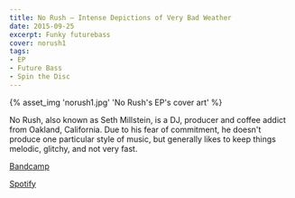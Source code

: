 ```yaml
---
title: No Rush — Intense Depictions of Very Bad Weather
date: 2015-09-25
excerpt: Funky futurebass
cover: norush1
tags:
- EP
- Future Bass
- Spin the Disc
---
```


{% asset_img 'norush1.jpg' 'No Rush's EP's cover art' %}

No Rush, also known as Seth Millstein, is a DJ, producer and coffee addict from Oakland, California. Due to his fear of commitment, he doesn't produce one particular style of music, but generally likes to keep things melodic, glitchy, and not very fast. 

[Bandcamp](https://spinthedisc.bandcamp.com/album/intense-depictions-of-very-bad-weather)

[Spotify](https://open.spotify.com/album/4XpbQ9n7tEY468BDbtYfmG)